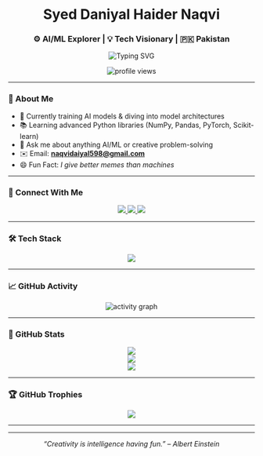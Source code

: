 <!-- Profile Header -->
<h1 align="center">Syed Daniyal Haider Naqvi</h1>
<h3 align="center">⚙️ AI/ML Explorer | 💡 Tech Visionary | 🇵🇰 Pakistan</h3>

<p align="center">
  <img src="https://readme-typing-svg.herokuapp.com?font=Fira+Code&duration=3000&pause=1000&color=00F7FF&width=435&lines=Machine+Learning+Enthusiast;Deep+Learning+Explorer;Python+Developer;Always+Learning+%F0%9F%93%9A" alt="Typing SVG" />
</p>

<p align="center">
  <img src="https://komarev.com/ghpvc/?username=DaniyalSE&label=Profile%20views&color=0e75b6&style=flat" alt="profile views" />
</p>

---

### 🧠 About Me

- 🔬 Currently training AI models & diving into model architectures  
- 📚 Learning advanced Python libraries (NumPy, Pandas, PyTorch, Scikit-learn)  
- 💬 Ask me about anything AI/ML or creative problem-solving  
- ✉️ Email: **naqvidaiyal598@gmail.com**  
- 😄 Fun Fact: *I give better memes than machines*

---

### 🔗 Connect With Me

<p align="center">
  <a href="https://twitter.com/naqvidaniyal598" target="_blank">
    <img src="https://img.shields.io/badge/Twitter-1DA1F2?style=for-the-badge&logo=twitter&logoColor=white" />
  </a>
  <a href="https://linkedin.com/in/syeddaniyalnaqvi" target="_blank">
    <img src="https://img.shields.io/badge/LinkedIn-0077B5?style=for-the-badge&logo=linkedin&logoColor=white" />
  </a>
  <a href="https://instagram.com/daniyal_naqvi6" target="_blank">
    <img src="https://img.shields.io/badge/Instagram-E4405F?style=for-the-badge&logo=instagram&logoColor=white" />
  </a>
</p>

---

### 🛠️ Tech Stack

<p align="center">
  <img src="https://skillicons.dev/icons?i=python,pytorch,cpp,java,js,linux,mysql,oracle,figma,blender,illustrator,photoshop,unity" />
</p>

---

### 📈 GitHub Activity

<p align="center">
  <img src="https://github-readme-activity-graph.vercel.app/graph?username=DaniyalSE&theme=react-dark&hide_border=true&area=true" alt="activity graph" />
</p>

---

### 🧩 GitHub Stats

<p align="center">
  <img src="https://github-readme-stats.vercel.app/api?username=DaniyalSE&show_icons=true&theme=tokyonight&hide_border=true" />
  <br/>
  <img src="https://github-readme-stats.vercel.app/api/top-langs/?username=DaniyalSE&layout=compact&theme=tokyonight&hide_border=true" />
  <br/>
  <img src="https://streak-stats.demolab.com/?user=DaniyalSE&theme=tokyonight&hide_border=true" />
</p>

---

### 🏆 GitHub Trophies

<p align="center">
  <img src="https://github-profile-trophy.vercel.app/?username=DaniyalSE&theme=darkhub&row=1&no-frame=true&no-bg=true&margin-w=15" />
</p>

---


---

<!-- Footer -->
<p align="center"><i>“Creativity is intelligence having fun.” – Albert Einstein</i></p>

<!-- Proudly created with GPRM ( https://gprm.itsvg.in ) -->
